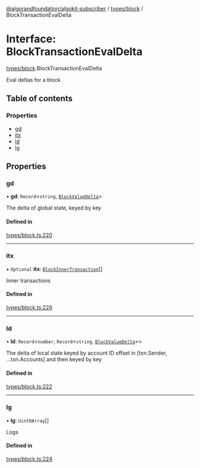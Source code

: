 [@algorandfoundation/algokit-subscriber](../README.md) / [types/block](../modules/types_block.md) / BlockTransactionEvalDelta

# Interface: BlockTransactionEvalDelta

[types/block](../modules/types_block.md).BlockTransactionEvalDelta

Eval deltas for a block

## Table of contents

### Properties

- [gd](types_block.BlockTransactionEvalDelta.md#gd)
- [itx](types_block.BlockTransactionEvalDelta.md#itx)
- [ld](types_block.BlockTransactionEvalDelta.md#ld)
- [lg](types_block.BlockTransactionEvalDelta.md#lg)

## Properties

### gd

• **gd**: `Record`\<`string`, [`BlockValueDelta`](types_block.BlockValueDelta.md)\>

The delta of global state, keyed by key

#### Defined in

[types/block.ts:220](https://github.com/algorandfoundation/algokit-subscriber-ts/blob/main/src/types/block.ts#L220)

___

### itx

• `Optional` **itx**: [`BlockInnerTransaction`](../modules/types_block.md#blockinnertransaction)[]

Inner transactions

#### Defined in

[types/block.ts:226](https://github.com/algorandfoundation/algokit-subscriber-ts/blob/main/src/types/block.ts#L226)

___

### ld

• **ld**: `Record`\<`number`, `Record`\<`string`, [`BlockValueDelta`](types_block.BlockValueDelta.md)\>\>

The delta of local state keyed by account ID offset in [txn.Sender, ...txn.Accounts] and then keyed by key

#### Defined in

[types/block.ts:222](https://github.com/algorandfoundation/algokit-subscriber-ts/blob/main/src/types/block.ts#L222)

___

### lg

• **lg**: `Uint8Array`[]

Logs

#### Defined in

[types/block.ts:224](https://github.com/algorandfoundation/algokit-subscriber-ts/blob/main/src/types/block.ts#L224)
